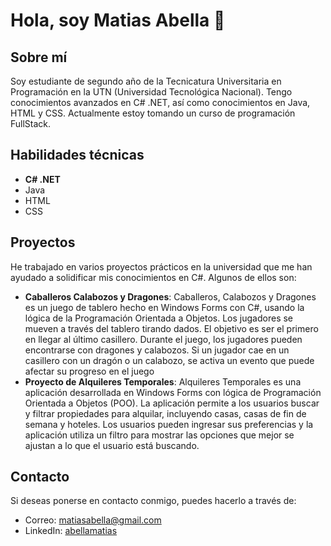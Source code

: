 # Hola, soy Matias Abella 👋

## Sobre mí
Soy estudiante de segundo año de la Tecnicatura Universitaria en Programación en la UTN (Universidad Tecnológica Nacional). Tengo conocimientos avanzados en C# .NET, así como conocimientos en Java, HTML y CSS. Actualmente estoy tomando un curso de programación FullStack.

## Habilidades técnicas
- **C# .NET**
- Java
- HTML
- CSS

## Proyectos
He trabajado en varios proyectos prácticos en la universidad que me han ayudado a solidificar mis conocimientos en C#. Algunos de ellos son:

- **Caballeros Calabozos y Dragones**: Caballeros, Calabozos y Dragones es un juego de tablero hecho en Windows Forms con C#, usando la lógica de la Programación Orientada a Objetos. Los jugadores se mueven a través del tablero tirando dados. El objetivo es ser el primero en llegar al último casillero. Durante el juego, los jugadores pueden encontrarse con dragones y calabozos. Si un jugador cae en un casillero con un dragón o un calabozo, se activa un evento que puede afectar su progreso en el juego
- **Proyecto de Alquileres Temporales**: Alquileres Temporales es una aplicación desarrollada en Windows Forms con lógica de Programación Orientada a Objetos (POO). La aplicación permite a los usuarios buscar y filtrar propiedades para alquilar, incluyendo casas, casas de fin de semana y hoteles. Los usuarios pueden ingresar sus preferencias y la aplicación utiliza un filtro para mostrar las opciones que mejor se ajustan a lo que el usuario está buscando.

## Contacto
Si deseas ponerse en contacto conmigo, puedes hacerlo a través de:
- Correo: matiasabella@gmail.com
- LinkedIn: [abellamatias](https://www.linkedin.com/in/abellamatias/)
